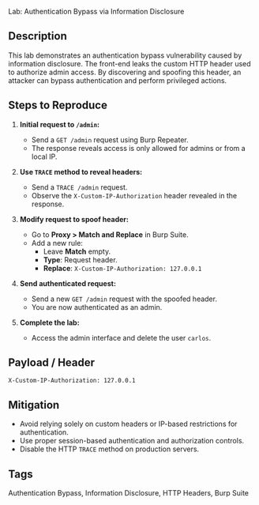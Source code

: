 Lab: Authentication Bypass via Information Disclosure

## Description
This lab demonstrates an authentication bypass vulnerability caused by information disclosure. The front-end leaks the custom HTTP header used to authorize admin access. By discovering and spoofing this header, an attacker can bypass authentication and perform privileged actions.

## Steps to Reproduce

1. **Initial request to `/admin`:**
   - Send a `GET /admin` request using Burp Repeater.
   - The response reveals access is only allowed for admins or from a local IP.

2. **Use `TRACE` method to reveal headers:**
   - Send a `TRACE /admin` request.
   - Observe the `X-Custom-IP-Authorization` header revealed in the response.

3. **Modify request to spoof header:**
   - Go to **Proxy > Match and Replace** in Burp Suite.
   - Add a new rule:
     - Leave **Match** empty.
     - **Type**: Request header.
     - **Replace**: `X-Custom-IP-Authorization: 127.0.0.1`

4. **Send authenticated request:**
   - Send a new `GET /admin` request with the spoofed header.
   - You are now authenticated as an admin.

5. **Complete the lab:**
   - Access the admin interface and delete the user `carlos`.

## Payload / Header
```
X-Custom-IP-Authorization: 127.0.0.1
```

## Mitigation
- Avoid relying solely on custom headers or IP-based restrictions for authentication.
- Use proper session-based authentication and authorization controls.
- Disable the HTTP `TRACE` method on production servers.

## Tags
Authentication Bypass, Information Disclosure, HTTP Headers, Burp Suite
